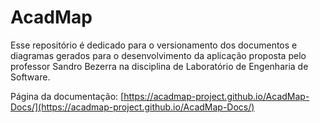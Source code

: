 # AcadMap
Esse repositório é dedicado para o versionamento dos documentos e diagramas gerados para o desenvolvimento da aplicação proposta pelo professor Sandro Bezerra na disciplina de Laboratório de Engenharia de Software.

Página da documentação: [https://acadmap-project.github.io/AcadMap-Docs/](https://acadmap-project.github.io/AcadMap-Docs/)
